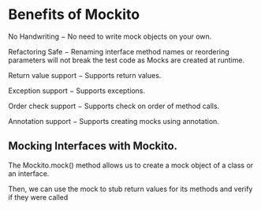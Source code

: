 # Benefits of Mockito

No Handwriting − No need to write mock objects on your own.

Refactoring Safe − Renaming interface method names or reordering parameters will not break the test code as Mocks are created at runtime.

Return value support − Supports return values.

Exception support − Supports exceptions.

Order check support − Supports check on order of method calls.

Annotation support − Supports creating mocks using annotation.


## Mocking Interfaces with Mockito.

  The Mockito.mock() method allows us to create a mock object of a class or an interface.

  Then, we can use the mock to stub return values for its methods and verify if they were called
